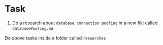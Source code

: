 # Task
1. Do a research about `database connection pooling` in a new file called `databasePooling.md`

Do above tasks inside a folder called `researches`